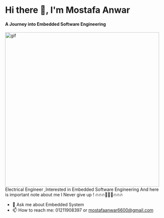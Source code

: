 #                                                                      Hi there 👋, I'm Mostafa Anwar
#### A Journey into Embedded Software Engineering
<img src ="[https://d2g5k6f4diuj3q.cloudfront.net/images/courses/17.jpg](https://vivekvivian.files.wordpress.com/2020/05/blog_post_js.gif)" width="500px" alt="gif"/>
Electrical Engineer ,Interested in Embedded Software Engineering
           And here is important note about me
                  I Never give up !
                 🔥🔥🔥🚀🚀🚀🔥🔥🔥

- 💬 Ask me about Embedded System 
- 📫 How to reach me: 01211908397 or mostafaanwar6600@gmail.com 
